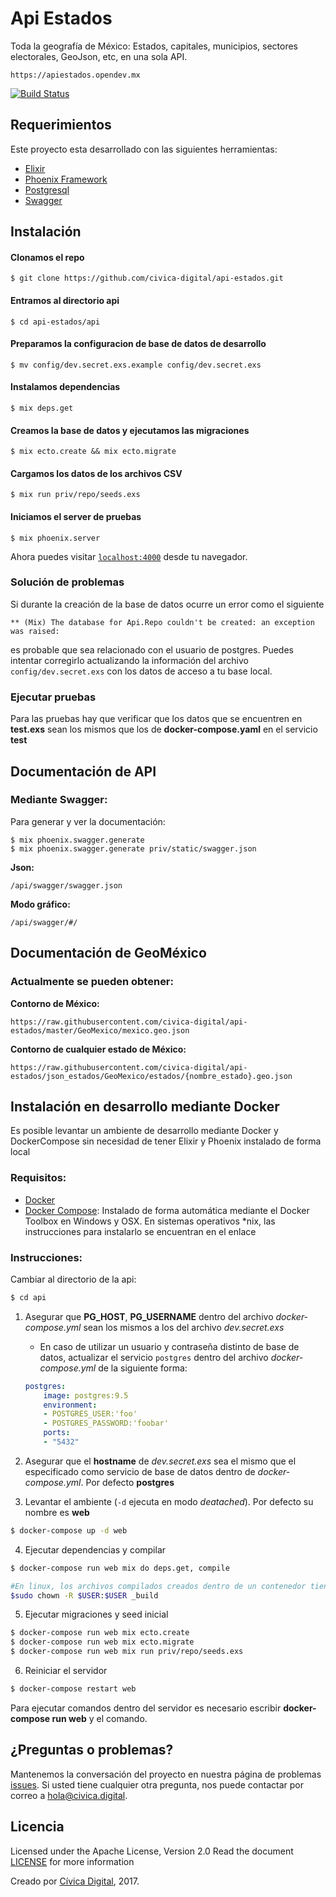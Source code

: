 # Api Estados

Toda la geografía de México: Estados, capitales, municipios, sectores electorales, GeoJson, etc, en una sola API.

	https://apiestados.opendev.mx


[![Build Status](https://semaphoreci.com/api/v1/gidrek/api-estados/branches/master/shields_badge.svg)](https://semaphoreci.com/gidrek/api-estados)


## Requerimientos
Este proyecto esta desarrollado con las siguientes herramientas:

* [Elixir](http://elixir-lang.org/install.html)
* [Phoenix Framework](http://www.phoenixframework.org/docs/installation)
* [Postgresql](https://www.postgresql.org/docs/9.6/static/index.html)
* [Swagger](http://swagger.io/)

## Instalación

#### Clonamos el repo
   
    $ git clone https://github.com/civica-digital/api-estados.git

#### Entramos al directorio api

	$ cd api-estados/api

#### Preparamos la configuracion de base de datos de desarrollo

	$ mv config/dev.secret.exs.example config/dev.secret.exs

#### Instalamos dependencias
	
	$ mix deps.get

#### Creamos la base de datos y ejecutamos las migraciones

	$ mix ecto.create && mix ecto.migrate

#### Cargamos los datos de los archivos CSV

	$ mix run priv/repo/seeds.exs

#### Iniciamos el server de pruebas

	$ mix phoenix.server
	
Ahora puedes visitar [`localhost:4000`](http://localhost:4000) desde tu navegador.

### Solución de problemas
Si durante la creación de la base de datos ocurre un error como el siguiente
```
** (Mix) The database for Api.Repo couldn't be created: an exception was raised:
```
es probable que sea relacionado con el usuario de postgres. Puedes intentar corregirlo actualizando la información del archivo `config/dev.secret.exs` con los datos de acceso a tu base local.

### Ejecutar pruebas

Para las pruebas hay que verificar que los datos que se encuentren en **test.exs** sean los mismos que los de **docker-compose.yaml** en el servicio **test**

## Documentación de API

### Mediante Swagger:

Para generar y ver la documentación:

	$ mix phoenix.swagger.generate
	$ mix phoenix.swagger.generate priv/static/swagger.json
	
**Json:** 

	/api/swagger/swagger.json
 
**Modo gráfico:** 

	/api/swagger/#/
   

## Documentación de GeoMéxico

### Actualmente se pueden obtener:

**Contorno de México:** 
 
    https://raw.githubusercontent.com/civica-digital/api-estados/master/GeoMexico/mexico.geo.json
	
**Contorno de cualquier estado de México:** 	

	https://raw.githubusercontent.com/civica-digital/api-estados/json_estados/GeoMexico/estados/{nombre_estado}.geo.json

## Instalación en desarrollo mediante Docker

Es posible levantar un ambiente de desarrollo mediante Docker y DockerCompose sin necesidad de tener Elixir y Phoenix instalado de forma local

### Requisitos:

* [Docker](https://www.docker.com/community-edition)
* [Docker Compose](https://docs.docker.com/compose/): Instalado de forma automática mediante el Docker Toolbox en Windows y OSX. En sistemas operativos *nix, las instrucciones para instalarlo se encuentran en el enlace

### Instrucciones:

Cambiar al directorio de la api:

```bash
$ cd api
```

1. Asegurar que **PG_HOST**,  **PG_USERNAME** dentro del archivo *docker-compose.yml* sean los mismos a los del archivo *dev.secret.exs*

	* En caso de utilizar un usuario y contraseña distinto de base de datos, actualizar el servicio `postgres` dentro del archivo *docker-compose.yml* de la siguiente forma:

	```yaml
	postgres:
		image: postgres:9.5 
		environment: 
		- POSTGRES_USER:'foo'
		- POSTGRES_PASSWORD:'foobar'
		ports:
		- "5432"
	```

2. Asegurar que el **hostname** de *dev.secret.exs* sea el mismo que el especificado como servicio de base de datos dentro de *docker-compose.yml*. Por defecto **postgres**


3. Levantar el ambiente (`-d` ejecuta en modo *deatached*). Por defecto su nombre es **web**
```bash
$ docker-compose up -d web
```

4. Ejecutar dependencias y compilar

```bash
$ docker-compose run web mix do deps.get, compile

#En linux, los archivos compilados creados dentro de un contenedor tienen como dueño original a root, es necesario regresarlo al usuario original: 
$sudo chown -R $USER:$USER _build
```

5. Ejecutar migraciones y seed inicial
```bash
$ docker-compose run web mix ecto.create
$ docker-compose run web mix ecto.migrate
$ docker-compose run web mix run priv/repo/seeds.exs
```

6. Reiniciar el servidor
```bash
$ docker-compose restart web
```

Para ejecutar comandos dentro del servidor es necesario escribir **docker-compose run web** y el comando.

## ¿Preguntas o problemas? 

Mantenemos la conversación del proyecto en nuestra página de problemas [issues](https://github.com/civica-digital/api-estados/issues). Si usted tiene cualquier otra pregunta, nos puede contactar por correo a <hola@civica.digital>.


## Licencia

Licensed under the Apache License, Version 2.0 Read the document [LICENSE](http://www.apache.org/licenses/LICENSE-2.0) for more information

Creado por [Cívica Digital](http://www.civica.digital), 2017.
